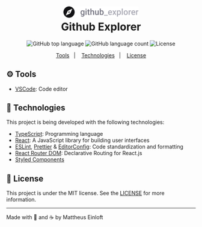 <h1 align="center">
  <img alt="Github Explorer"
    src="src/assets/logo.svg"
    width="200px"
  />
  <br>
    Github Explorer
</h1>

<p align="center">
  <img alt="GitHub top language" src="https://img.shields.io/github/languages/top/mattheuseinloft/github-explorer?color=%230366d6">

  <img alt="GitHub language count" src="https://img.shields.io/github/languages/count/mattheuseinloft/github-explorer?color=%230366d6">

  <img alt="License" src="https://img.shields.io/github/license/mattheuseinloft/github-explorer?color=%230366d6">
</p>

<p align="center">
  <a href="#gear-tools">Tools</a>&nbsp;&nbsp;&nbsp;|&nbsp;&nbsp;&nbsp;
  <a href="#rocket-technologies">Technologies</a>&nbsp;&nbsp;&nbsp;|&nbsp;&nbsp;&nbsp;
  <a href="#memo-license">License</a>
</p>

## :gear: Tools

- [VSCode](https://code.visualstudio.com/): Code editor

## :rocket: Technologies

This project is being developed with the following technologies:

- [TypeScript](https://www.typescriptlang.org/): Programming language
- [React](https://reactjs.org/): A JavaScript library for building user interfaces
- [ESLint](https://eslint.org/), [Prettier](https://prettier.io/) & [EditorConfig](https://editorconfig.org/): Code standardization and formatting
- [React Router DOM](https://www.npmjs.com/package/react-router-dom): Declarative Routing for React.js
- [Styled Components](https://styled-components.com/)

## :memo: License
This project is under the MIT license. See the [LICENSE](https://github.com/mattheuseinloft/github-explorer/blob/master/LICENSE) for more information.

---

Made with 💙 and ☕ by Mattheus Einloft
